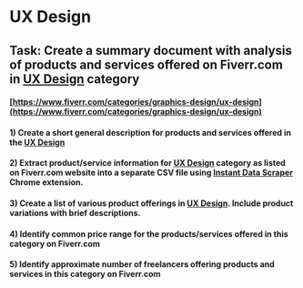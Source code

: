 # UX Design
## Task: Create a summary document with analysis of products and services offered on Fiverr.com in [UX Design](https://www.fiverr.com/categories/graphics-design/ux-design) category
#### [https://www.fiverr.com/categories/graphics-design/ux-design](https://www.fiverr.com/categories/graphics-design/ux-design)
#### 1) Create a short general description for products and services offered in the [UX Design](https://www.fiverr.com/categories/graphics-design/ux-design)
#### 2) Extract product/service information for [UX Design](https://www.fiverr.com/categories/graphics-design/ux-design) category as listed on Fiverr.com website into a separate CSV file using [Instant Data Scraper](https://chrome.google.com/webstore/detail/instant-data-scraper/ofaokhiedipichpaobibbnahnkdoiiah) Chrome extension.
#### 3) Create a list of various product offerings in [UX Design](https://www.fiverr.com/categories/graphics-design/ux-design). Include product variations with brief descriptions.
#### 4) Identify common price range for the products/services offered in this category on Fiverr.com
#### 5) Identify approximate number of freelancers offering products and services in this category on Fiverr.com
